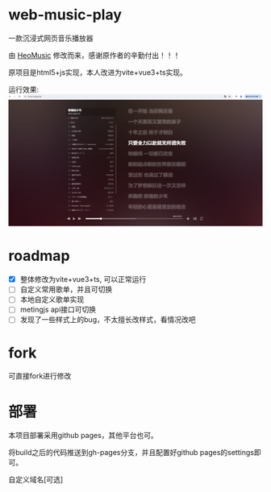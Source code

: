 # web-music-play
一款沉浸式网页音乐播放器

由 [HeoMusic](https://github.com/zhheo/HeoMusic) 修改而来，感谢原作者的辛勤付出！！！

原项目是html5+js实现，本人改进为vite+vue3+ts实现。

运行效果:
![运行效果](./运行效果.png)

# roadmap
- [x] 整体修改为vite+vue3+ts, 可以正常运行
- [ ] 自定义常用歌单，并且可切换
- [ ] 本地自定义歌单实现
- [ ] metingjs api接口可切换
- [ ] 发现了一些样式上的bug，不太擅长改样式，看情况改吧

# fork
可直接fork进行修改

# 部署
本项目部署采用github pages，其他平台也可。

将build之后的代码推送到gh-pages分支，并且配置好github pages的settings即可。

自定义域名[可选]